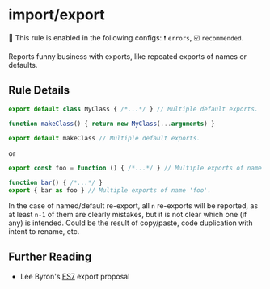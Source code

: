 # import/export

💼 This rule is enabled in the following configs: ❗ `errors`, ☑️ `recommended`.

<!-- end auto-generated rule header -->

Reports funny business with exports, like repeated exports of names or defaults.

## Rule Details

```js
export default class MyClass { /*...*/ } // Multiple default exports.

function makeClass() { return new MyClass(...arguments) }

export default makeClass // Multiple default exports.
```

or

```js
export const foo = function () { /*...*/ } // Multiple exports of name 'foo'.

function bar() { /*...*/ }
export { bar as foo } // Multiple exports of name 'foo'.
```

In the case of named/default re-export, all `n` re-exports will be reported,
as at least `n-1` of them are clearly mistakes, but it is not clear which one
(if any) is intended. Could be the result of copy/paste, code duplication with
intent to rename, etc.

## Further Reading

 - Lee Byron's [ES7] export proposal

[ES7]: https://github.com/leebyron/ecmascript-more-export-from
